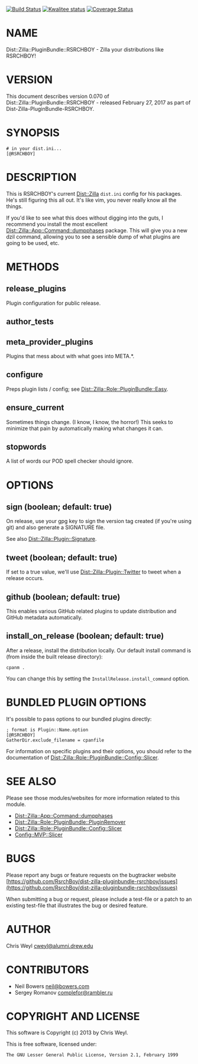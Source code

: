 [![Build Status](https://travis-ci.org/RsrchBoy/dist-zilla-pluginbundle-rsrchboy.svg?branch=master)](https://travis-ci.org/RsrchBoy/dist-zilla-pluginbundle-rsrchboy)
[![Kwalitee status](http://cpants.cpanauthors.org/dist/Dist-Zilla-PluginBundle-RSRCHBOY.png)](http://cpants.charsbar.org/dist/overview/Dist-Zilla-PluginBundle-RSRCHBOY)
[![Coverage Status](https://coveralls.io/repos/RsrchBoy/dist-zilla-pluginbundle-rsrchboy/badge.svg?branch=master)](https://coveralls.io/r/RsrchBoy/dist-zilla-pluginbundle-rsrchboy?branch=master)

# NAME

Dist::Zilla::PluginBundle::RSRCHBOY - Zilla your distributions like RSRCHBOY!

# VERSION

This document describes version 0.070 of Dist::Zilla::PluginBundle::RSRCHBOY - released February 27, 2017 as part of Dist-Zilla-PluginBundle-RSRCHBOY.

# SYNOPSIS

    # in your dist.ini...
    [@RSRCHBOY]

# DESCRIPTION

This is RSRCHBOY's current [Dist::Zilla](https://metacpan.org/pod/Dist::Zilla) `dist.ini` config for his packages.
He's still figuring this all out.  It's like vim, you never really know all
the things.

If you'd like to see what this does without digging into the guts, I recommend
you install the most excellent [Dist::Zilla::App::Command::dumpphases](https://metacpan.org/pod/Dist::Zilla::App::Command::dumpphases)
package.  This will give you a new dzil command, allowing you to see a
sensible dump of what plugins are going to be used, etc.

# METHODS

## release\_plugins

Plugin configuration for public release.

## author\_tests

## meta\_provider\_plugins

Plugins that mess about with what goes into META.\*.

## configure

Preps plugin lists / config; see [Dist::Zilla::Role::PluginBundle::Easy](https://metacpan.org/pod/Dist::Zilla::Role::PluginBundle::Easy).

## ensure\_current

Sometimes things change.  (I know, I know, the horror!)  This seeks to
minimize that pain by automatically making what changes it can.

## stopwords

A list of words our POD spell checker should ignore.

# OPTIONS

## sign (boolean; default: true)

On release, use your gpg key to sign the version tag created (if you're using
git) and also generate a SIGNATURE file.

See also [Dist::Zilla::Plugin::Signature](https://metacpan.org/pod/Dist::Zilla::Plugin::Signature).

## tweet (boolean; default: true)

If set to a true value, we'll use [Dist::Zilla::Plugin::Twitter](https://metacpan.org/pod/Dist::Zilla::Plugin::Twitter) to tweet
when a release occurs.

## github (boolean; default: true)

This enables various GitHub related plugins to update distribution and GitHub
metadata automatically.

## install\_on\_release (boolean; default: true)

After a release, install the distribution locally. Our default install command
is (from inside the built release directory):

    cpanm .

You can change this by setting the `InstallRelease.install_command` option.

# BUNDLED PLUGIN OPTIONS

It's possible to pass options to our bundled plugins directly:

    ; format is Plugin::Name.option
    [@RSRCHBOY]
    GatherDir.exclude_filename = cpanfile

For information on specific plugins and their options, you should refer to the
documentation of [Dist::Zilla::Role::PluginBundle::Config::Slicer](https://metacpan.org/pod/Dist::Zilla::Role::PluginBundle::Config::Slicer).

# SEE ALSO

Please see those modules/websites for more information related to this module.

- [Dist::Zilla::App::Command::dumpphases](https://metacpan.org/pod/Dist::Zilla::App::Command::dumpphases)
- [Dist::Zilla::Role::PluginBundle::PluginRemover](https://metacpan.org/pod/Dist::Zilla::Role::PluginBundle::PluginRemover)
- [Dist::Zilla::Role::PluginBundle::Config::Slicer](https://metacpan.org/pod/Dist::Zilla::Role::PluginBundle::Config::Slicer)
- [Config::MVP::Slicer](https://metacpan.org/pod/Config::MVP::Slicer)

# BUGS

Please report any bugs or feature requests on the bugtracker website
[https://github.com/RsrchBoy/dist-zilla-pluginbundle-rsrchboy/issues](https://github.com/RsrchBoy/dist-zilla-pluginbundle-rsrchboy/issues)

When submitting a bug or request, please include a test-file or a
patch to an existing test-file that illustrates the bug or desired
feature.

# AUTHOR

Chris Weyl <cweyl@alumni.drew.edu>

# CONTRIBUTORS

- Neil Bowers <neil@bowers.com>
- Sergey Romanov <complefor@rambler.ru>

# COPYRIGHT AND LICENSE

This software is Copyright (c) 2013 by Chris Weyl.

This is free software, licensed under:

    The GNU Lesser General Public License, Version 2.1, February 1999
